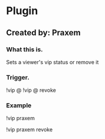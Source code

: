 # Plugin

## Created by: Praxem

### What this is.
Sets a viewer's vip status or remove it

### Trigger.
!vip @<viewer name>
!vip @<viewer name> revoke

### Example
!vip praxem 

!vip praxem revoke